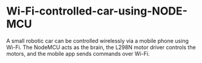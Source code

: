 # Wi-Fi-controlled-car-using-NODE-MCU
A small robotic car can be controlled wirelessly via a mobile phone using Wi-Fi. The NodeMCU acts as the brain, the L298N motor driver controls the motors, and the mobile app sends commands over Wi-Fi.
